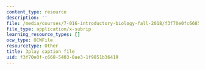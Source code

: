 ```yaml
---
content_type: resource
description: ''
file: /media/courses/7-016-introductory-biology-fall-2018/f3f70e0fc66854038ae31f9851b36419_apP5SWitnyw.vtt
file_type: application/x-subrip
learning_resource_types: []
ocw_type: OCWFile
resourcetype: Other
title: 3play caption file
uid: f3f70e0f-c668-5403-8ae3-1f9851b36419
---
```

